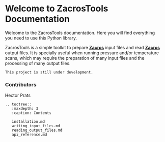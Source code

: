 # Welcome to ZacrosTools Documentation

Welcome to the ZacrosTools documentation. Here you will find everything you need to use this Python library.

ZacrosTools is a simple toolkit to prepare **[Zacros](https://zacros.org/)** input files and read **[Zacros](https://zacros.org/)** output files. It is 
specially useful when running pressure and/or temperature scans, which may require the preparation of many input files
and the processing of many output files.

```{warning}
This project is still under development.
```

### Contributors

Hector Prats

```{eval-rst}
.. toctree::
   :maxdepth: 3
   :caption: Contents

   installation.md
   writing_input_files.md
   reading_output_files.md
   api_reference.md
